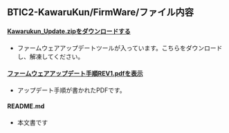 ## BTIC2-KawaruKun/FirmWare/ファイル内容
#### [Kawarukun_Update.zipをダウンロードする](https://github.com/bit-trade-one/BTIC2-KawaruKun/raw/master/FirmWare/Kawarukun_Update.zip)  
  - ファームウェアアップデートツールが入っています。こちらをダウンロードし、解凍してください。  

#### [ファームウェアアップデート手順REV1.pdfを表示](https://github.com/bit-trade-one/BTIC2-KawaruKun/blob/master/FirmWare/%E3%83%95%E3%82%A1%E3%83%BC%E3%83%A0%E3%82%A6%E3%82%A7%E3%82%A2%E3%82%A2%E3%83%83%E3%83%97%E3%83%87%E3%83%BC%E3%83%88%E6%89%8B%E9%A0%86REV1.pdf)  
  -  アップデート手順が書かれたPDFです。  

#### README.md
  - 本文書です
